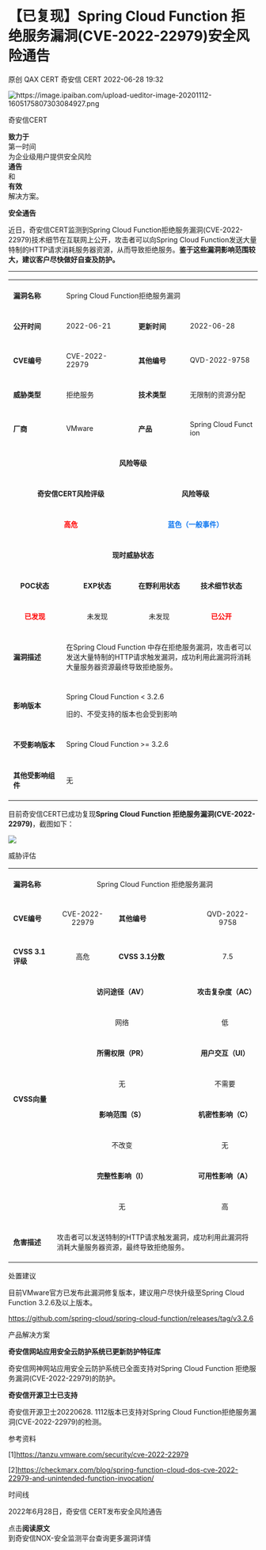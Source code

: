 #  【已复现】Spring Cloud Function 拒绝服务漏洞(CVE-2022-22979)安全风险通告   
原创 QAX CERT  奇安信 CERT   2022-06-28 19:32  
  
![](https://mmbiz.qpic.cn/mmbiz_png/EkibxOB3fs4icrhoWdKnhTgicSjB9pXdeZwDibNIBAEMegibEdG1vrjOibsq887TUz3ztMkM6Qvibic7r26sqbUIbicOMYg/640?wx_fmt=png "https://image.ipaiban.com/upload-ueditor-image-20201112-1605175807303084927.png")  
  
奇安信CERT  
  
**致力于**  
第一时间  
为企业级用户提供安全风险  
**通告**  
和  
**有效**  
解决方案。  
  
  
**安全通告**  
  
  
  
近日，奇安信CERT监测到Spring Cloud Function拒绝服务漏洞(CVE-2022-22979)技术细节在互联网上公开，攻击者可以向Spring Cloud Function发送大量特制的HTTP请求消耗服务器资源，从而导致拒绝服务。**鉴于这些漏洞影响范围较大，建议客户尽快做好自查及防护。**  
  
****  
<table><tbody><tr><td style="word-break: break-all;padding: 5px 10px;border-color: rgb(221, 221, 221);" width="89"><p><strong><span style="font-size: 14px;">漏洞名称</span></strong></p></td><td colspan="3" style="padding: 5px 10px;word-break: break-all;border-color: rgb(221, 221, 221);"><p><span style="font-size: 14px;">Spring Cloud Function拒绝服务漏洞</span></p></td></tr><tr><td style="padding: 5px 10px;border-color: rgb(221, 221, 221);" width="110"><p><strong><span style="font-size: 14px;">公开时间</span></strong></p></td><td style="padding: 5px 10px;border-color: rgb(221, 221, 221);" width="207"><p><span style="font-size: 14px;">2022-06-21</span></p></td><td style="word-break: break-all;padding: 5px 10px;border-color: rgb(221, 221, 221);" width="158"><p><strong><span style="font-size: 14px;">更新时间</span></strong></p></td><td style="padding: 5px 10px;border-color: rgb(221, 221, 221);" width="229"><p><span style="font-size: 14px;">2022-06-28</span></p></td></tr><tr><td style="padding: 5px 10px;border-color: rgb(221, 221, 221);" width="128"><p><strong><span style="font-size: 14px;">CVE编号</span></strong></p></td><td style="padding: 5px 10px;border-color: rgb(221, 221, 221);" width="217"><p><span style="font-size: 14px;">CVE-2022-22979</span></p></td><td style="padding: 5px 10px;border-color: rgb(221, 221, 221);" width="168"><p><strong><span style="font-size: 14px;">其他编号</span></strong></p></td><td style="padding: 5px 10px;border-color: rgb(221, 221, 221);" width="232"><p><span style="font-size: 14px;">QVD-2022-9758</span></p></td></tr><tr><td style="padding: 5px 10px;border-color: rgb(221, 221, 221);" width="139"><p><strong><span style="font-size: 14px;">威胁类型</span></strong></p></td><td style="padding: 5px 10px;border-color: rgb(221, 221, 221);" width="217"><p><span style="font-size: 14px;">拒绝服务</span></p></td><td style="padding: 5px 10px;border-color: rgb(221, 221, 221);" width="173"><p><strong><span style="font-size: 14px;">技术类型</span></strong></p></td><td style="padding: 5px 10px;border-color: rgb(221, 221, 221);" width="230"><p><span style="font-size: 14px;">无限制的资源分配</span></p></td></tr><tr><td style="padding: 5px 10px;border-color: rgb(221, 221, 221);" width="146"><p><strong><span style="font-size: 14px;">厂商</span></strong></p></td><td style="padding: 5px 10px;border-color: rgb(221, 221, 221);" width="213"><p><span style="font-size: 14px;">VMware</span></p></td><td style="word-break: break-all;padding: 5px 10px;border-color: rgb(221, 221, 221);" width="175"><p><strong><span style="font-size: 14px;">产品</span></strong></p></td><td style="padding: 5px 10px;border-color: rgb(221, 221, 221);word-break: break-all;" width="227"><p><span style="font-size: 14px;">Spring Cloud Function</span></p></td></tr><tr><td colspan="4" align="center" valign="middle" style="word-break: break-all;padding: 5px 10px;border-color: rgb(221, 221, 221);"><p><strong><span style="font-size: 14px;">风险等级</span></strong></p></td></tr><tr><td colspan="2" align="center" valign="middle" style="padding: 5px 10px;border-color: rgb(221, 221, 221);"><p><strong><span style="font-size: 14px;">奇安信CERT风险评级</span></strong></p></td><td colspan="2" align="center" valign="middle" style="padding: 5px 10px;border-color: rgb(221, 221, 221);"><p><strong><span style="font-size: 14px;">风险等级</span></strong></p></td></tr><tr><td colspan="2" align="center" valign="middle" style="padding: 5px 10px;border-color: rgb(221, 221, 221);"><p><span style="color: rgb(255, 0, 0);"><strong><span style="color: rgb(255, 0, 0);font-size: 14px;">高危</span></strong></span></p></td><td colspan="2" align="center" valign="middle" style="padding: 5px 10px;border-color: rgb(221, 221, 221);"><p><span style="color: rgb(12, 118, 240);"><strong><span style="color: rgb(12, 118, 240);font-size: 14px;">蓝色（一般事件）</span></strong></span></p></td></tr><tr><td colspan="4" align="center" valign="middle" style="padding: 5px 10px;border-color: rgb(221, 221, 221);"><p><strong><span style="font-size: 14px;">现时威胁状态</span></strong></p></td></tr><tr><td align="center" valign="middle" style="padding: 5px 10px;border-color: rgb(221, 221, 221);" width="151"><p><strong><span style="font-size: 14px;">POC状态</span></strong></p></td><td align="center" valign="middle" style="padding: 5px 10px;border-color: rgb(221, 221, 221);" width="212"><p><strong><span style="font-size: 14px;">EXP状态</span></strong></p></td><td align="center" valign="middle" style="padding: 5px 10px;border-color: rgb(221, 221, 221);" width="175"><p><strong><span style="font-size: 14px;">在野利用状态</span></strong></p></td><td align="center" valign="middle" style="padding: 5px 10px;border-color: rgb(221, 221, 221);" width="226"><p><strong><span style="font-size: 14px;">技术细节状态</span></strong></p></td></tr><tr><td align="center" valign="middle" style="padding: 5px 10px;border-color: rgb(221, 221, 221);" width="154"><p><strong><span style="font-size: 14px;color: rgb(255, 0, 0);">已发现</span></strong></p></td><td align="center" valign="middle" style="padding: 5px 10px;border-color: rgb(221, 221, 221);" width="211"><p><span style="font-size: 14px;">未发现</span></p></td><td align="center" valign="middle" style="padding: 5px 10px;border-color: rgb(221, 221, 221);" width="175"><p><span style="font-size: 14px;">未发现</span></p></td><td align="center" valign="middle" style="padding: 5px 10px;border-color: rgb(221, 221, 221);" width="225"><p><span style="color: rgb(255, 0, 0);"><strong><span style="font-size: 14px;">已公开</span></strong></span><span style="font-size: 14px;"></span></p></td></tr><tr><td style="word-break: break-all;padding: 5px 10px;border-color: rgb(221, 221, 221);" width="156"><p><strong><span style="font-size: 14px;">漏洞描述</span></strong></p></td><td colspan="3" style="padding: 5px 10px;border-color: rgb(221, 221, 221);"><p><span style="font-size: 14px;">在Spring Cloud Function 中存在拒绝服务漏洞，攻击者可以发送大量特制的HTTP请求触发漏洞，成功利用此漏洞将消耗大量服务器资源最终导致拒绝服务。</span></p></td></tr><tr><td style="padding: 5px 10px;border-color: rgb(221, 221, 221);" width="158"><p><strong><span style="font-size: 14px;">影响版本</span></strong></p></td><td colspan="3" style="padding: 5px 10px;border-color: rgb(221, 221, 221);"><p><span style="font-size: 14px;">Spring Cloud Function &lt; 3.2.6</span></p><p><span style="font-size: 14px;">旧的、不受支持的版本也会受到影响</span></p></td></tr><tr><td style="padding: 5px 10px;border-color: rgb(221, 221, 221);" width="159"><p><strong><span style="font-size: 14px;">不受影响版本</span></strong></p></td><td colspan="3" style="padding: 5px 10px;border-color: rgb(221, 221, 221);"><p><span style="font-size: 14px;">Spring Cloud Function &gt;= 3.2.6</span></p></td></tr><tr><td style="padding: 5px 10px;border-color: rgb(221, 221, 221);" width="160"><p><strong><span style="font-size: 14px;">其他受影响组件</span></strong></p></td><td colspan="3" style="padding: 5px 10px;border-color: rgb(221, 221, 221);"><p><span style="font-size: 14px;">无</span></p></td></tr></tbody></table>  
  
  
目前奇安信CERT已成功复现**Spring Cloud Function 拒绝服务漏洞(CVE-2022-22979)**，截图如下：  
  
![](https://mmbiz.qpic.cn/mmbiz_png/EkibxOB3fs4ib3xkXKApsbvKS6vvYII6yBOx5PgBgqoWVo3dBGhkIuzmsjztt39gwoEa3uQMYq328btk11nO1UkQ/640?wx_fmt=png "")  
  
  
威胁评估  
  
<table><tbody><tr><td style="word-break: break-all;padding: 5px 10px;" width="13"><p><span style="font-size: 14px;"><strong>漏洞名称</strong></span></p></td><td colspan="4" style="word-break: break-all;padding: 5px 10px;" align="center" valign="middle" width="467"><p><span style="font-size: 14px;">Spring Cloud Function 拒绝服务漏洞</span></p></td></tr><tr><td style="padding: 5px 10px;" width="68"><p><span style="font-size: 14px;"><strong>CVE编号</strong></span></p></td><td align="center" valign="middle" style="padding: 5px 10px;" width="105"><p><span style="font-size: 14px;">CVE-2022-22979</span></p></td><td colspan="2" style="word-break: break-all;padding: 5px 10px;" width="204"><p><span style="font-size: 14px;"><strong>其他编号</strong></span></p></td><td align="center" valign="middle" style="padding: 5px 10px;" width="101"><p><span style="font-size: 14px;">QVD-2022-9758</span></p></td></tr><tr><td style="padding: 5px 10px;" width="13"><p><span style="font-size: 14px;"><strong>CVSS 3.1评级</strong></span></p></td><td style="padding: 5px 10px;" width="105" align="center" valign="middle"><p><span style="font-size: 14px;">高危</span></p></td><td colspan="2" style="word-break: break-all;padding: 5px 10px;" width="78"><p><span style="font-size: 14px;"><strong>CVSS 3.1分数</strong></span></p></td><td style="padding: 5px 10px;" align="center" valign="middle" width="101"><p><span style="font-size: 14px;">7.5</span></p></td></tr><tr><td rowspan="8" style="padding: 5px 10px;" width="13"><p><span style="font-size: 14px;"><strong>CVSS向量</strong></span></p></td><td colspan="2" align="center" valign="middle" style="word-break: break-all;padding: 5px 10px;" width="329"><p><span style="font-size: 14px;"><strong>访问途径（AV）</strong></span></p></td><td colspan="2" align="center" valign="middle" style="padding: 5px 10px;"><p><span style="font-size: 14px;"><strong>攻击复杂度（AC）</strong></span></p></td></tr><tr><td colspan="2" align="center" valign="middle" style="padding: 5px 10px;" width="192"><p><span style="font-size: 14px;">网络</span></p></td><td colspan="2" align="center" valign="middle" style="padding: 5px 10px;" width="78"><p><span style="font-size: 14px;">低</span></p></td></tr><tr><td colspan="2" align="center" valign="middle" style="word-break: break-all;padding: 5px 10px;" width="261"><p><span style="font-size: 14px;"><strong>所需权限（PR）</strong></span></p></td><td colspan="2" align="center" valign="middle" style="padding: 5px 10px;" width="78"><p><span style="font-size: 14px;"><strong>用户交互（UI）</strong></span></p></td></tr><tr><td colspan="2" align="center" valign="middle" style="padding: 5px 10px;" width="275"><p><span style="font-size: 14px;">无</span></p></td><td colspan="2" align="center" valign="middle" style="padding: 5px 10px;" width="78"><p><span style="font-size: 14px;">不需要</span></p></td></tr><tr><td colspan="2" align="center" valign="middle" style="word-break: break-all;padding: 5px 10px;" width="281"><p><span style="font-size: 14px;"><strong>影响范围（S）</strong></span></p></td><td colspan="2" align="center" valign="middle" style="padding: 5px 10px;" width="78"><p><span style="font-size: 14px;"><strong>机密性影响（C）</strong></span></p></td></tr><tr><td colspan="2" align="center" valign="middle" style="padding: 5px 10px;" width="284"><p><span style="font-size: 14px;">不改变</span></p></td><td colspan="2" align="center" valign="middle" style="padding: 5px 10px;" width="78"><p><span style="font-size: 14px;">无</span></p></td></tr><tr><td colspan="2" align="center" valign="middle" style="word-break: break-all;padding: 5px 10px;" width="285"><p><span style="font-size: 14px;"><strong>完整性影响（I）</strong></span></p></td><td colspan="2" align="center" valign="middle" style="padding: 5px 10px;" width="78"><p><span style="font-size: 14px;"><strong>可用性影响（A）</strong></span></p></td></tr><tr><td colspan="2" align="center" valign="middle" style="padding: 5px 10px;" width="286"><p><span style="font-size: 14px;">无</span></p></td><td colspan="2" align="center" valign="middle" style="padding: 5px 10px;" width="78"><p><span style="font-size: 14px;">高</span></p></td></tr><tr><td style="padding: 5px 10px;" width="13"><p><span style="font-size: 14px;"><strong>危害描述</strong></span></p></td><td colspan="4" style="padding: 5px 10px;" width="467"><p><span style="font-size: 14px;">攻击者可以发送特制的HTTP请求触发漏洞，成功利用此漏洞将消耗大量服务器资源，最终导致拒绝服务。</span></p></td></tr></tbody></table>  
  
  
处置建议  
  
目前VMware官方已发布此漏洞修复版本，建议用户尽快升级至Spring Cloud Function 3.2.6及以上版本。  
  
https://github.com/spring-cloud/spring-cloud-function/releases/tag/v3.2.6  
  
  
产品解决方案  
  
**奇安信网站应用安全云防护系统已更新防护特征库**  
  
奇安信网神网站应用安全云防护系统已全面支持对Spring Cloud Function 拒绝服务漏洞(CVE-2022-22979)的防护。  
  
  
**奇安信开源卫士已支持**  
  
奇安信开源卫士20220628. 1112版本已支持对Spring Cloud Function拒绝服务漏洞(CVE-2022-22979)的检测。  
  
  
参考资料  
  
[1]https://tanzu.vmware.com/security/cve-2022-22979  
  
[2]https://checkmarx.com/blog/spring-function-cloud-dos-cve-2022-22979-and-unintended-function-invocation/  
  
  
时间线  
  
2022年6月28日，奇安信 CERT发布安全风险通告  
  
  
点击**阅读原文**  
到奇安信NOX-安全监测平台查询更多漏洞详情  
